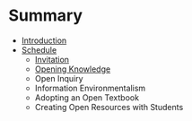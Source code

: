# Summary

* [Introduction](README.md)
* [Schedule](schedule.md)
  * [Invitation](schedule/invitation.md)
  * [Opening Knowledge](schedule/opening-knowledge.md)
  * Open Inquiry
  * Information Environmentalism
  * Adopting an Open Textbook
  * Creating Open Resources with Students

